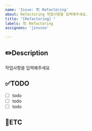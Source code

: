 ```yaml
---
name: 'Issue: 🏗️ Refactoring'
about: Refactoring 작업사항을 입력해주세요.
title: "[Refactoring] "
labels: 🏗️ Refactoring
assignees: 'jinvvoo'

---
```


✏️Description
-
작업사항을 입력해주세요

✅TODO
-
- [ ] todo
- [ ] todo
- [ ] todo

🐾ETC
-
